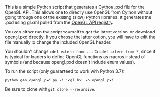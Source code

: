 This is a simple Python script that generates a Cython .pxd file for the OpenGL API. This allows one to directly use OpenGL from Cython without going through one of the existing (slow) Python libraries. It generates the .pxd using gl.xml pulled from the [OpenGL API registry](https://github.com/KhronosGroup/OpenGL-Registry).

You can either run the script yourself to get the latest version, or download opengl.pxd directly. If you choose the latter option, you will have to edit the file manually to change the included OpenGL header.

You shouldn't change `cdef extern from ...` to `cdef extern from *`, since it is typical for loaders to define OpenGL functions as macros instead of symbols (and because opengl.pxd doesn't include enum values).

To run the script (only guaranteed to work with Python 3.7):
```
python gen_opengl_pxd.py -i '<gl.h>' -o opengl.pxd
```

Be sure to clone with `git clone --recursive`.
